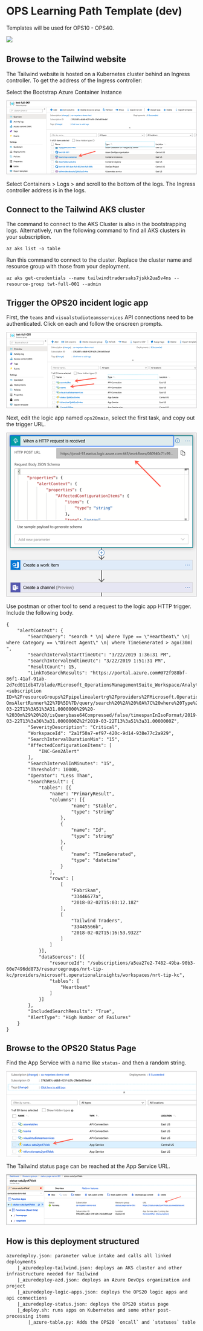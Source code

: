 # OPS Learning Path Template (dev)

Templates will be used for OPS10 - OPS40.

<a href="https://portal.azure.com/#create/Microsoft.Template/uri/https%3A%2F%2Fraw.githubusercontent.com%2Fmicrosoft%2Fignite-learning-paths%2Fmaster%2Fops%2Fdeployment%2Fazuredeploy.json" target="_blank">
 <img src="http://azuredeploy.net/deploybutton.png"/>
</a>

## Browse to the Tailwind website

The Tailwind website is hosted on a Kubernetes cluster behind an Ingress controller. To get the address of the Ingress controller:

Select the Bootstrap Azure Container Instance

![Azure portal with an arrow pointing at an Azure Container Instance](images/aci.png)

Select Containers > Logs > and scroll to the bottom of the logs. The Ingress controller address is in the logs.

## Connect to the Tailwind AKS cluster

The command to connect to the AKS Cluster is also in the bootstrapping logs. Alternatively, run the following command to find all AKS clusters in your subscription.

```
az aks list -o table
```

Run this command to connect to the cluster. Replace the cluster name and resource group with those from your deployment.

```
az aks get-credentials --name tailwindtradersaks7jskk2ua5v4ns --resource-group twt-full-001 --admin
```

## Trigger the OPS20 incident logic app

First, the `teams` and `visualstudioteamsservices` API connections need to be authenticated. Click on each and follow the onscreen prompts.

![Azure portal with an arrow pointing at two API connection](images/api.png)

Next, edit the logic app named `ops20main`, select the first task, and copy out the trigger URL.

![Logic app with an arrow pointing at HTTP trigger URL](images/la.png)

Use postman or other tool to send a request to the logic app HTTP trigger. Include the following body.

```
{
    "alertContext": {
        "SearchQuery": "search * \n| where Type == \"Heartbeat\" \n| where Category == \"Direct Agent\" \n| where TimeGenerated > ago(30m) ",
        "SearchIntervalStartTimeUtc": "3/22/2019 1:36:31 PM",
        "SearchIntervalEndtimeUtc": "3/22/2019 1:51:31 PM",
        "ResultCount": 15,
        "LinkToSearchResults": "https://portal.azure.com#@72f988bf-86f1-41af-91ab-2d7cd011db47/blade/Microsoft_OperationsManagementSuite_Workspace/AnalyticsBlade/initiator/AnalyticsShareLinkToQuery/isQueryEditorVisible/true/scope/%7B%22resources%22%3A%5B%7B%22resourceId%22%3A%22%2Fsubscriptions%<subscription ID>%2FresourceGroups%2Fpipelinealertrg%2Fproviders%2FMicrosoft.OperationalInsights%2Fworkspaces%2FINC-OmsAlertRunner%22%7D%5D%7D/query/search%20%2A%20%0A%7C%20where%20Type%20%3D%3D%20%22Heartbeat%22%20%0A%7C%20where%20Category%20%3D%3D%20%22Direct%20Agent%22%20%0A%7C%20where%20TimeGenerated%20%3E%20%28datetime%282019-03-22T13%3A51%3A31.0000000%29%20-%2030m%29%20%20/isQuerybase64Compressed/false/timespanInIsoFormat/2019-03-22T13%3a36%3a31.0000000Z%2f2019-03-22T13%3a51%3a31.0000000Z",
        "SeverityDescription": "Critical",
        "WorkspaceId": "2a1f50a7-ef97-420c-9d14-938e77c2a929",
        "SearchIntervalDurationMin": "15",
        "AffectedConfigurationItems": [
            "INC-Gen2Alert"
        ],
        "SearchIntervalInMinutes": "15",
        "Threshold": 10000,
        "Operator": "Less Than",
        "SearchResult": {
            "tables": [{
                "name": "PrimaryResult",
                "columns": [{
                        "name": "$table",
                        "type": "string"
                    },
                    {
                        "name": "Id",
                        "type": "string"
                    },
                    {
                        "name": "TimeGenerated",
                        "type": "datetime"
                    }
                ],
                "rows": [
                    [
                        "Fabrikam",
                        "33446677a",
                        "2018-02-02T15:03:12.18Z"
                    ],
                    [
                        "Tailwind Traders",
                        "33445566b",
                        "2018-02-02T15:16:53.932Z"
                    ]
                ]
            }],
            "dataSources": [{
                "resourceId": "/subscriptions/a5ea27e2-7482-49ba-90b3-60e7496dd873/resourcegroups/nrt-tip-kc/providers/microsoft.operationalinsights/workspaces/nrt-tip-kc",
                "tables": [
                    "Heartbeat"
                ]
            }]
        },
        "IncludedSearchResults": "True",
        "AlertType": "High Number of Failures"
    }
}
```

## Browse to the OPS20 Status Page

Find the App Service with a name like `status-` and then a random string.

![Azure portal with an arrow pointing at an app service named status-randomstring](images/status-page.png)

The Tailwind status page can be reached at the App Service URL.

![Azure portal with an arrow pointing at an app service URL](images/url.png)

## How is this deployment structured

```
azuredeploy.json: parameter value intake and calls all linked deployments
    |_azuredeploy-tailwind.json: deploys an AKS cluster and other infrastructure needed for Tailwind
    |_azuredeploy-azd.json: deploys an Azure DevOps organization and project
    |_azuredeploy-logic-apps.json: deploys the OPS20 logic apps and api connections
    |_azuredeploy-status.json: deploys the OPS20 status page
    |_deploy.sh: runs apps on Kubernetes and some other post-processing items
        |_azure-table.py: Adds the OPS20 `oncall` and `statuses` table
```
